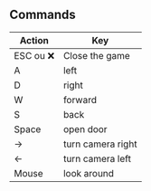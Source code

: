 ## Commands

| Action | Key |
|---|---|
|ESC ou ❌| Close the game|
|A| left|
|D| right|
|W| forward|
|S| back|
|Space| open door|
|→ |turn camera right|
|← |turn camera left|
|Mouse|look around|
